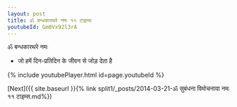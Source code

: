 ```yaml
---
layout: post
title: ॐ बन्धकारथरे नमः ११ टाइम्स
youtubeId: Gm0Vx92l3rA
---
```

 
 
 ॐ बन्धकारथरे नमः  
 
 -  जो हमें दिन-प्रतिदिन के जीवन से जोड़ देता है 
 
  
 
  
 
 
 
 
 
 


{% include youtubePlayer.html id=page.youtubeId %}
 
[Next]({{ site.baseurl }}{% link  split1/_posts/2014-03-21-ॐ सुबंधना विमोचनाया नमः ११ टाइम्स.md%})
 
